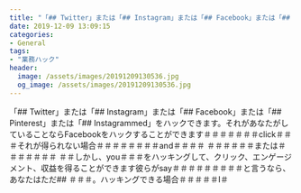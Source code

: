 ```yaml
---
title: "「## Twitter」または「## Instagram」または「## Facebook」または「## Pinterest」または「## Instagrammed」をハックできます。"
date: 2019-12-09 13:09:15
categories:
- General
tags:
- "業務ハック"
header:
  image: /assets/images/20191209130536.jpg
  og_image: /assets/images/20191209130536.jpg
---
```


「## Twitter」または「## Instagram」または「## Facebook」または「## Pinterest」または「## Instagrammed」をハックできます。それがあなたがしていることならFacebookをハックすることができます‪＃‪‪＃‪‪＃‫‪＃‬‪＃‬‪＃‬‪＃‪click＃‬‪＃‬‬＃‪それが得られない場合‪＃‬‪＃‪‪＃‬‪＃‪‪＃‬‪＃‬‪＃‪‪＃‬and‪＃‪＃‪‪＃‪‪＃‪‪ ＃‪‪＃‬‪＃‪‪＃‬‪＃‪＃‪または‪＃‪‪＃‪‪＃‪‪＃‪‪＃‪‪＃‪‪＃ ‪‪＃‪‪＃‪しかし、you＃‪‪＃‪‪＃‪をハッキングして、クリック、エンゲージメント、収益を得ることができます彼らがsay＃‪‪＃‪‪＃‪‪＃‪‪＃‪‪＃‫‪＃‪‪＃‬‪＃‪と言うなら、あなたはただ##‪ ‪‪＃‪‪＃‪‪＃‪。ハッキングできる場合‪＃‪‪＃‪‪＃‪‪＃‪‪＃I‪＃
